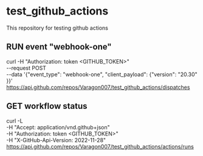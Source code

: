 # test_github_actions
This repository for testing github actions

## RUN event "webhook-one"
curl -H "Authorization: token <GITHUB_TOKEN>" \
    --request POST \
    --data '{"event_type": "webhook-one", "client_payload": {"version": "20.30" }}' \
    https://api.github.com/repos/Varagon007/test_github_actions/dispatches

## GET workflow status
curl -L \
  -H "Accept: application/vnd.github+json" \
  -H "Authorization: token <GITHUB_TOKEN>" \
  -H "X-GitHub-Api-Version: 2022-11-28" \
  https://api.github.com/repos/Varagon007/test_github_actions/actions/runs